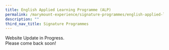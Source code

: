 ```yaml
---
title: English Applied Learning Programme (ALP)
permalink: /marymount-experience/signature-programmes/english-applied-learning-programme/
description: ""
third_nav_title: Signature Programmes
---
```

Website Update in Progress. <br>
Please come back soon!